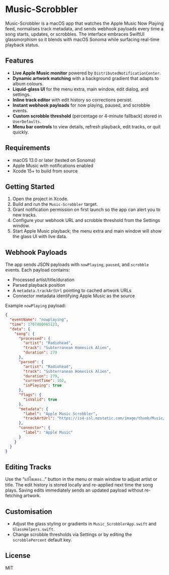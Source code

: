 # Music-Scrobbler

Music-Scrobbler is a macOS app that watches the Apple Music Now Playing feed, normalises track metadata, and sends webhook payloads every time a song starts, updates, or scrobbles. The interface embraces SwiftUI glassmorphism so it blends with macOS Sonoma while surfacing real-time playback status.

## Features
- **Live Apple Music monitor** powered by `DistributedNotificationCenter`.
- **Dynamic artwork matching** with a background gradient that adapts to album colours.
- **Liquid-glass UI** for the menu extra, main window, edit dialog, and settings.
- **Inline track editor** with edit history so corrections persist.
- **Instant webhook payloads** for now playing, paused, and scrobble events.
- **Custom scrobble threshold** (percentage or 4-minute fallback) stored in `UserDefaults`.
- **Menu bar controls** to view details, refresh playback, edit tracks, or quit quickly.

## Requirements
- macOS 13.0 or later (tested on Sonoma)
- Apple Music with notifications enabled
- Xcode 15+ to build from source

## Getting Started
1. Open the project in Xcode.
2. Build and run the `Music-Scrobbler` target.
3. Grant notification permission on first launch so the app can alert you to new tracks.
4. Configure your webhook URL and scrobble threshold from the Settings window.
5. Start Apple Music playback; the menu extra and main window will show the glass UI with live data.

## Webhook Payloads
The app sends JSON payloads with `nowPlaying`, `paused`, and `scrobble` events. Each payload contains:
- Processed artist/title/duration
- Parsed playback position
- A `metadata.trackArtUrl` pointing to cached artwork URLs
- Connector metadata identifying Apple Music as the source

Example `nowPlaying` payload:

```json
{
  "eventName": "nowplaying",
  "time": 1707480065123,
  "data": {
    "song": {
      "processed": {
        "artist": "Radiohead",
        "track": "Subterranean Homesick Alien",
        "duration": 279
      },
      "parsed": {
        "artist": "Radiohead",
        "track": "Subterranean Homesick Alien",
        "duration": 279,
        "currentTime": 102,
        "isPlaying": true
      },
      "flags": {
        "isValid": true
      },
      "metadata": {
        "label": "Apple Music Scrobbler",
        "trackArtUrl": "https://is4-ssl.mzstatic.com/image/thumb/Music/v4/13/72/57/1372570a-19cf-0a62-3d8d-76bbfe2dc93c/source/600x600bb.jpg"
      },
      "connector": {
        "label": "Apple Music"
      }
    }
  }
}
```

## Editing Tracks
Use the “แก้ไขเพลง...” button in the menu or main window to adjust artist or title. The edit history is stored locally and re-applied next time the song plays. Saving edits immediately sends an updated payload without re-fetching artwork.

## Customisation
- Adjust the glass styling or gradients in `Music_ScrobblerApp.swift` and `GlassHelpers.swift`.
- Change scrobble thresholds via Settings or by editing the `scrobblePercent` default key.

## License
MIT
